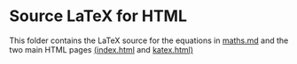 # Source LaTeX for HTML

This folder contains the LaTeX source for the equations in [maths.md](../htmltest/maths.md) and the two main HTML pages [(index.html](../htmltest/index.html) and [katex.html)](../htmltest/katex.html)